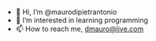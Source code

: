 - 👋 Hi, I’m @maurodipietrantonio
- 👀 I’m interested in learning programming
- 📫 How to reach me, dmauro@live.com

<!---
maurodipietrantonio/maurodipietrantonio is a ✨ special ✨ repository because its `README.md` (this file) appears on your GitHub profile.
You can click the Preview link to take a look at your changes.
--->
